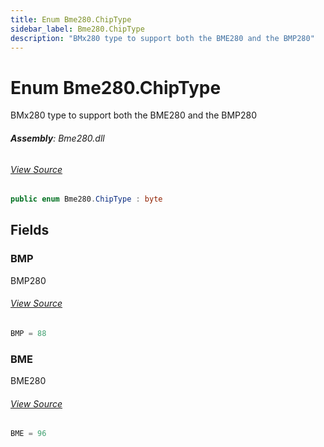 ```yaml
---
title: Enum Bme280.ChipType
sidebar_label: Bme280.ChipType
description: "BMx280 type to support both the BME280 and the BMP280"
---
```

# Enum Bme280.ChipType
BMx280 type to support both the BME280 and the BMP280

###### **Assembly**: Bme280.dll
###### [View Source](https://github.com/WildernessLabs/Meadow.Foundation.git/blob/develop/Source/Meadow.Foundation.Peripherals/Sensors.Atmospheric.Bme280/Driver/Bme280.ChipType.cs#L8)
```csharp title="Declaration"
public enum Bme280.ChipType : byte
```
## Fields
### BMP
BMP280
###### [View Source](https://github.com/WildernessLabs/Meadow.Foundation.git/blob/develop/Source/Meadow.Foundation.Peripherals/Sensors.Atmospheric.Bme280/Driver/Bme280.ChipType.cs#L13)
```csharp title="Declaration"
BMP = 88
```
### BME
BME280
###### [View Source](https://github.com/WildernessLabs/Meadow.Foundation.git/blob/develop/Source/Meadow.Foundation.Peripherals/Sensors.Atmospheric.Bme280/Driver/Bme280.ChipType.cs#L17)
```csharp title="Declaration"
BME = 96
```

